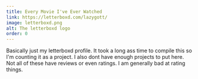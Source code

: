 ```yaml
---
title: Every Movie I've Ever Watched
link: https://letterboxd.com/lazygott/
image: letterboxd.png
alt: The letterboxd logo
order: 0
---
```

Basically just my letterboxd profile. It took a long ass time to compile this
so I'm counting it as a project. I also dont have enough projects to put here.
Not all of these have reviews or even ratings. I am generally bad at rating
things.
